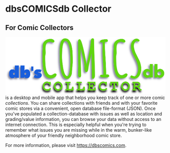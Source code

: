 # dbsCOMICSdb Collector

## For Comic Collectors

![db'sCOMICScollector](dbsCOMICSdbCollector.png?raw=true "dbsCOMICScollector") 
is a desktop and mobile app that helps you keep track of 
one or more comic _collections_. You can share collections with 
friends and with your favorite comic stores via a convenient, open 
database file-format (JSON).  Once you've populated a collection-database 
with issues as well as location and grading/value information, you 
can browse your data without access to an internet connection.  This 
is especially helpful when you're trying to remember what issues you 
are missing while in the warm, bunker-like atmosphere of your friendly 
neighborhood comic store.

For more information, please visit https://dbscomics.com.
